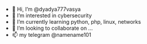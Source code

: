 - 👋 Hi, I’m @dyadya777vasya
- 👀 I’m interested in cybersecurity
- 🌱 I’m currently learning python, php, linux, networks
- 💞️ I’m looking to collaborate on ...
- 📫 my telegram @namename101

<!---
dyadya777vasya/dyadya777vasya is a ✨ special ✨ repository because its `README.md` (this file) appears on your GitHub profile.
You can click the Preview link to take a look at your changes.
--->
